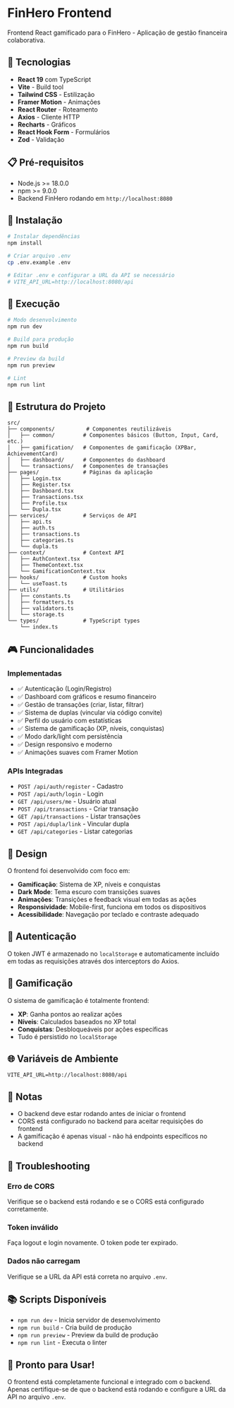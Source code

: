 # FinHero Frontend

Frontend React gamificado para o FinHero - Aplicação de gestão financeira colaborativa.

## 🚀 Tecnologias

- **React 19** com TypeScript
- **Vite** - Build tool
- **Tailwind CSS** - Estilização
- **Framer Motion** - Animações
- **React Router** - Roteamento
- **Axios** - Cliente HTTP
- **Recharts** - Gráficos
- **React Hook Form** - Formulários
- **Zod** - Validação

## 📋 Pré-requisitos

- Node.js >= 18.0.0
- npm >= 9.0.0
- Backend FinHero rodando em `http://localhost:8080`

## 🔧 Instalação

```bash
# Instalar dependências
npm install

# Criar arquivo .env
cp .env.example .env

# Editar .env e configurar a URL da API se necessário
# VITE_API_URL=http://localhost:8080/api
```

## 🏃 Execução

```bash
# Modo desenvolvimento
npm run dev

# Build para produção
npm run build

# Preview da build
npm run preview

# Lint
npm run lint
```

## 📁 Estrutura do Projeto

```
src/
├── components/          # Componentes reutilizáveis
│   ├── common/         # Componentes básicos (Button, Input, Card, etc.)
│   ├── gamification/   # Componentes de gamificação (XPBar, AchievementCard)
│   ├── dashboard/      # Componentes do dashboard
│   └── transactions/   # Componentes de transações
├── pages/              # Páginas da aplicação
│   ├── Login.tsx
│   ├── Register.tsx
│   ├── Dashboard.tsx
│   ├── Transactions.tsx
│   ├── Profile.tsx
│   └── Dupla.tsx
├── services/           # Serviços de API
│   ├── api.ts
│   ├── auth.ts
│   ├── transactions.ts
│   ├── categories.ts
│   └── dupla.ts
├── context/            # Context API
│   ├── AuthContext.tsx
│   ├── ThemeContext.tsx
│   └── GamificationContext.tsx
├── hooks/              # Custom hooks
│   └── useToast.ts
├── utils/              # Utilitários
│   ├── constants.ts
│   ├── formatters.ts
│   ├── validators.ts
│   └── storage.ts
└── types/              # TypeScript types
    └── index.ts
```

## 🎮 Funcionalidades

### Implementadas
- ✅ Autenticação (Login/Registro)
- ✅ Dashboard com gráficos e resumo financeiro
- ✅ Gestão de transações (criar, listar, filtrar)
- ✅ Sistema de duplas (vincular via código convite)
- ✅ Perfil do usuário com estatísticas
- ✅ Sistema de gamificação (XP, níveis, conquistas)
- ✅ Modo dark/light com persistência
- ✅ Design responsivo e moderno
- ✅ Animações suaves com Framer Motion

### APIs Integradas
- `POST /api/auth/register` - Cadastro
- `POST /api/auth/login` - Login
- `GET /api/users/me` - Usuário atual
- `POST /api/transactions` - Criar transação
- `GET /api/transactions` - Listar transações
- `POST /api/dupla/link` - Vincular dupla
- `GET /api/categories` - Listar categorias

## 🎨 Design

O frontend foi desenvolvido com foco em:
- **Gamificação**: Sistema de XP, níveis e conquistas
- **Dark Mode**: Tema escuro com transições suaves
- **Animações**: Transições e feedback visual em todas as ações
- **Responsividade**: Mobile-first, funciona em todos os dispositivos
- **Acessibilidade**: Navegação por teclado e contraste adequado

## 🔐 Autenticação

O token JWT é armazenado no `localStorage` e automaticamente incluído em todas as requisições através dos interceptors do Axios.

## 🎯 Gamificação

O sistema de gamificação é totalmente frontend:
- **XP**: Ganha pontos ao realizar ações
- **Níveis**: Calculados baseados no XP total
- **Conquistas**: Desbloqueáveis por ações específicas
- Tudo é persistido no `localStorage`

## 🌐 Variáveis de Ambiente

```env
VITE_API_URL=http://localhost:8080/api
```

## 📝 Notas

- O backend deve estar rodando antes de iniciar o frontend
- CORS está configurado no backend para aceitar requisições do frontend
- A gamificação é apenas visual - não há endpoints específicos no backend

## 🐛 Troubleshooting

### Erro de CORS
Verifique se o backend está rodando e se o CORS está configurado corretamente.

### Token inválido
Faça logout e login novamente. O token pode ter expirado.

### Dados não carregam
Verifique se a URL da API está correta no arquivo `.env`.

## 📚 Scripts Disponíveis

- `npm run dev` - Inicia servidor de desenvolvimento
- `npm run build` - Cria build de produção
- `npm run preview` - Preview da build de produção
- `npm run lint` - Executa o linter

## 🎉 Pronto para Usar!

O frontend está completamente funcional e integrado com o backend. Apenas certifique-se de que o backend está rodando e configure a URL da API no arquivo `.env`.
